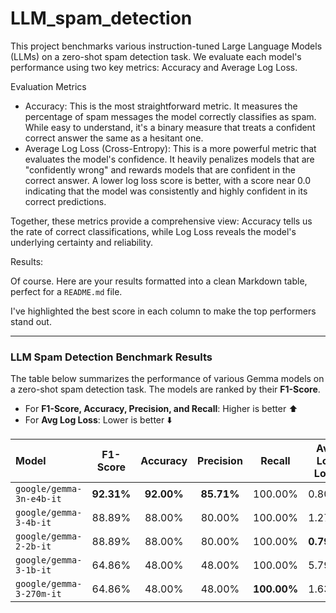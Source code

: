 # LLM_spam_detection

This project benchmarks various instruction-tuned Large Language Models (LLMs) on a zero-shot spam detection task. We evaluate each model's performance using two key metrics: Accuracy and Average Log Loss.

Evaluation Metrics

* Accuracy: This is the most straightforward metric. It measures the percentage of spam messages the model correctly classifies as spam. While easy to understand, it's a binary measure that treats a confident correct answer the same as a hesitant one.
* Average Log Loss (Cross-Entropy): This is a more powerful metric that evaluates the model's confidence. It heavily penalizes models that are "confidently wrong" and rewards models that are confident in the correct answer. A lower log loss score is better, with a score near 0.0 indicating that the model was consistently and highly confident in its correct predictions.

Together, these metrics provide a comprehensive view: Accuracy tells us the rate of correct classifications, while Log Loss reveals the model's underlying certainty and reliability.

Results:

Of course. Here are your results formatted into a clean Markdown table, perfect for a `README.md` file.

I've highlighted the best score in each column to make the top performers stand out.

***

### LLM Spam Detection Benchmark Results

The table below summarizes the performance of various Gemma models on a zero-shot spam detection task. The models are ranked by their **F1-Score**.

* For **F1-Score, Accuracy, Precision, and Recall**: Higher is better ⬆️
* For **Avg Log Loss**: Lower is better ⬇️

| Model | F1-Score | Accuracy | Precision | Recall | Avg Log Loss |
| :--- | :---: | :---: | :---: | :---: | :---: |
| `google/gemma-3n-e4b-it` | **92.31%** | **92.00%** | **85.71%** | 100.00% | 0.8017 |
| `google/gemma-3-4b-it` | 88.89% | 88.00% | 80.00% | 100.00% | 1.2733 |
| `google/gemma-2-2b-it` | 88.89% | 88.00% | 80.00% | 100.00% | **0.7990** |
| `google/gemma-3-1b-it` | 64.86% | 48.00% | 48.00% | 100.00% | 5.7998 |
| `google/gemma-3-270m-it`| 64.86% | 48.00% | 48.00% | **100.00%** | 1.6349 |

